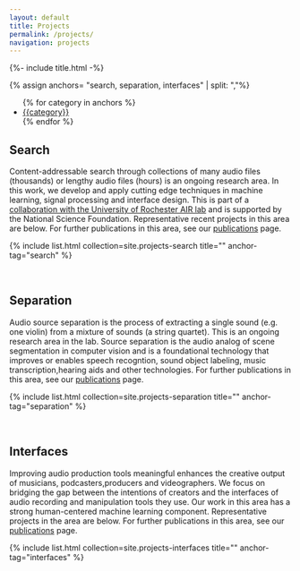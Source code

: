 ```yaml
---
layout: default
title: Projects
permalink: /projects/
navigation: projects
---
```


{%- include title.html -%}

{% assign anchors= "search, separation, interfaces" | split: ","%}

<nav class="sub-nav">
    <ul class="nav">
    {% for category in anchors %}
    <li class="nav-item">
        <a class="nav-link" href="#{{category}}">{{category}}</a>
    </li>
    {% endfor %}
    </ul>
</nav>

## Search
Content-addressable search through collections of many audio files (thousands) or lengthy audio files (hours) is an ongoing research area. In this work, we develop and apply cutting edge techniques in machine learning, signal processing and interface design. This is part of a [collaboration with the University of Rochester AIR lab](http://www2.ece.rochester.edu/projects/air/projects/audiosearch) and is supported by the National Science Foundation. Representative recent projects in this area are below. For further publications in this area, see our [publications](/publications) page.   

{% include list.html collection=site.projects-search title="" anchor-tag="search" %}

<br>

## Separation
Audio source separation is the process of extracting a single sound (e.g. one violin) from a mixture of sounds (a string quartet). This is an ongoing research area in the lab. Source separation is the audio analog of scene segmentation in computer vision and is a foundational technology that improves or enables speech recogntion, sound object labeling, music transcription,hearing aids and other technologies. For further publications in this area, see our [publications](/publications) page.   

{% include list.html collection=site.projects-separation title="" anchor-tag="separation" %}

<br>

## Interfaces 
Improving audio production tools meaningful enhances the creative output of musicians, podcasters,producers and videographers. We focus on bridging the gap between the intentions of creators and the interfaces of audio recording and manipulation tools they use. Our work in this area has a strong human-centered machine learning component.  Representative projects in the area are below. For further publications in this area, see our [publications](/publications) page.   

{% include list.html collection=site.projects-interfaces title="" anchor-tag="interfaces" %}
